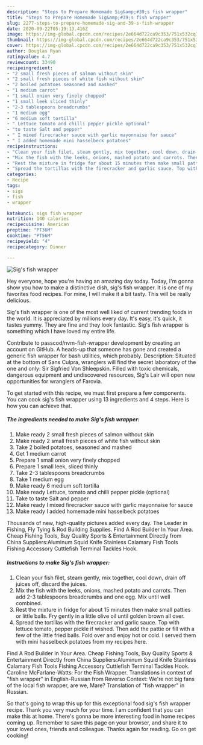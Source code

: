 ```yaml
---
description: "Steps to Prepare Homemade Sig&amp;#39;s fish wrapper"
title: "Steps to Prepare Homemade Sig&amp;#39;s fish wrapper"
slug: 2277-steps-to-prepare-homemade-sig-and-39-s-fish-wrapper
date: 2020-09-22T05:19:13.416Z
image: https://img-global.cpcdn.com/recipes/2e664d722ca9c353/751x532cq70/sigs-fish-wrapper-recipe-main-photo.jpg
thumbnail: https://img-global.cpcdn.com/recipes/2e664d722ca9c353/751x532cq70/sigs-fish-wrapper-recipe-main-photo.jpg
cover: https://img-global.cpcdn.com/recipes/2e664d722ca9c353/751x532cq70/sigs-fish-wrapper-recipe-main-photo.jpg
author: Douglas Ryan
ratingvalue: 4.7
reviewcount: 33490
recipeingredient:
- "2 small fresh pieces of salmon without skin"
- "2 small fresh pieces of white fish without skin"
- "2 boiled potatoes seasoned and mashed"
- "1 medium carrot"
- "1 small onion very finely chopped"
- "1 small leek sliced thinly"
- "2-3 tablespoons breadcrumbs"
- "1 medium egg"
- "6 medium soft tortilla"
- " Lettuce tomato and chilli pepper pickle optional"
- "to taste Salt and pepper"
- " I mixed firecracker sauce with garlic mayonnaise for sauce"
- " I added homemade mini hasselbeck potatoes"
recipeinstructions:
- "Clean your fish filet, steam gently, mix together, cool down, drain off juices off, discard the juices."
- "Mix the fish with the leeks, onions, mashed potato and carrots. Then add 2-3 tablespoons breadcrumbs and one egg. Mix until well combined."
- "Rest the mixture in fridge for about 15 minutes then make small patties or little balls. Fry gently in a little olive oil until golden brown all over."
- "Spread the tortillas with the firecracker and garlic sauce. Top with lettuce tomato, pepper pickle if wished. Then add the pattie or fill with a few of the little fried balls. Fold over and enjoy hot or cold. I served them with mini hasselbeck potatoes from my recipes here."
categories:
- Recipe
tags:
- sigs
- fish
- wrapper

katakunci: sigs fish wrapper 
nutrition: 140 calories
recipecuisine: American
preptime: "PT36M"
cooktime: "PT56M"
recipeyield: "4"
recipecategory: Dinner

---
```



![Sig&#39;s fish wrapper](https://img-global.cpcdn.com/recipes/2e664d722ca9c353/751x532cq70/sigs-fish-wrapper-recipe-main-photo.jpg)

Hey everyone, hope you're having an amazing day today. Today, I'm gonna show you how to make a distinctive dish, sig&#39;s fish wrapper. It is one of my favorites food recipes. For mine, I will make it a bit tasty. This will be really delicious.

Sig&#39;s fish wrapper is one of the most well liked of current trending foods in the world. It is appreciated by millions every day. It's easy, it's quick, it tastes yummy. They are fine and they look fantastic. Sig&#39;s fish wrapper is something which I have loved my entire life.

Contribute to passcod/nvm-fish-wrapper development by creating an account on GitHub. A heads-up that someone has gone and created a generic fish wrapper for bash utilities, which probably. Description: Situated at the bottom of Sans Culpra, wranglers will find the secret laboratory of the one and only: Sir Sigfried Von Shleepskin. Filled with toxic chemicals, dangerous equipment and undiscovered resources, Sig&#39;s Lair will open new opportunities for wranglers of Farovia.


To get started with this recipe, we must first prepare a few components. You can cook sig&#39;s fish wrapper using 13 ingredients and 4 steps. Here is how you can achieve that.

<!--inarticleads1-->

##### The ingredients needed to make Sig&#39;s fish wrapper:

1. Make ready 2 small fresh pieces of salmon without skin
1. Make ready 2 small fresh pieces of white fish without skin
1. Take 2 boiled potatoes, seasoned and mashed
1. Get 1 medium carrot
1. Prepare 1 small onion very finely chopped
1. Prepare 1 small leek, sliced thinly
1. Take 2-3 tablespoons breadcrumbs
1. Take 1 medium egg
1. Make ready 6 medium soft tortilla
1. Make ready  Lettuce, tomato and chilli pepper pickle (optional)
1. Take to taste Salt and pepper
1. Make ready  I mixed firecracker sauce with garlic mayonnaise for sauce
1. Make ready  I added homemade mini hasselbeck potatoes


Thousands of new, high-quality pictures added every day. The Leader in Fishing, Fly Tying &amp; Rod Building Supplies. Find A Rod Builder In Your Area. Cheap Fishing Tools, Buy Quality Sports &amp; Entertainment Directly from China Suppliers:Aluminum Squid Knife Stainless Calamary Fish Tools Fishing Accessory Cuttlefish Terminal Tackles Hook. 

<!--inarticleads2-->

##### Instructions to make Sig&#39;s fish wrapper:

1. Clean your fish filet, steam gently, mix together, cool down, drain off juices off, discard the juices.
1. Mix the fish with the leeks, onions, mashed potato and carrots. Then add 2-3 tablespoons breadcrumbs and one egg. Mix until well combined.
1. Rest the mixture in fridge for about 15 minutes then make small patties or little balls. Fry gently in a little olive oil until golden brown all over.
1. Spread the tortillas with the firecracker and garlic sauce. Top with lettuce tomato, pepper pickle if wished. Then add the pattie or fill with a few of the little fried balls. Fold over and enjoy hot or cold. I served them with mini hasselbeck potatoes from my recipes here.


Find A Rod Builder In Your Area. Cheap Fishing Tools, Buy Quality Sports &amp; Entertainment Directly from China Suppliers:Aluminum Squid Knife Stainless Calamary Fish Tools Fishing Accessory Cuttlefish Terminal Tackles Hook. Caroline McFarlane-Watts: For the Fish Wrapper. Translations in context of &#34;fish wrapper&#34; in English-Russian from Reverso Context: We&#39;re not big fans of the local fish wrapper, are we, Mare? Translation of &#34;fish wrapper&#34; in Russian. 

So that's going to wrap this up for this exceptional food sig&#39;s fish wrapper recipe. Thank you very much for your time. I am confident that you can make this at home. There's gonna be more interesting food in home recipes coming up. Remember to save this page on your browser, and share it to your loved ones, friends and colleague. Thanks again for reading. Go on get cooking!
